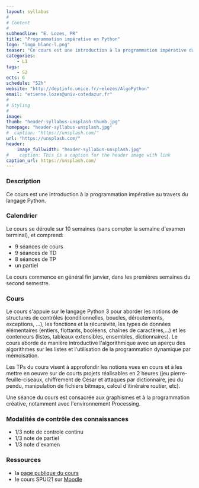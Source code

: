 ```yaml
---
layout: syllabus
#
# Content
#
subheadline: "E. Lozes, PR"
title: "Programmation impérative en Python"
logo: "logo_blanc-l.png"
teaser: "Ce cours est une introduction à la programmation impérative dans le langage Python"
categories:
    - L1
tags:
    - S2
ects: 6
schedule: "52h"
website: "http://deptinfo.unice.fr/~elozes/AlgoPython"
email: "etienne.lozes@univ-cotedazur.fr"
#
# Styling
#
image:
thumb: "header-syllabus-unsplash-thumb.jpg"
homepage: "header-syllabus-unsplash.jpg"
#  caption: "https://unsplash.com/"
url: "https://unsplash.com/"
header:
    image_fullwidth: "header-syllabus-unsplash.jpg"
#    caption: This is a caption for the header image with link
caption_url: https://unsplash.com/
---
```


###  Description ###

Ce cours est une introduction à la programmation impérative au travers du langage Python.


###  Calendrier ###

Le cours se déroule sur 10 semaines (sans compter la semaine d'examen terminal), et comprend:

- 9 séances de cours
- 9 séances de TD
- 8 séances de TP
- un partiel

Le cours commence en général fin janvier, dans les premières semaines du second semestre.

###  Cours ###

Le cours s'appuie sur le langage Python 3 pour
aborder les notions de structures de contrôles (conditionnelles, boucles, déroutements, exceptions, ...), les fonctions
et la récursivité, les types de données élémentaires (entiers, flottants, booléens, chaînes de caractères,...)
et les conteneurs (listes, tableaux extensibles, ensembles, dictionnaires). Le cours aborde de manière introductive l'algorithmique
avec un aperçu des algorithmes sur les listes et l'utilisation de la programmation dynamique par mémoisation.

Les TPs du cours visent à approfondir les notions vues en cours et à les mettre en oeuvre sur de courts projets réalisables en
2 heures (jeu pierre-feuille-ciseaux, chiffrement de César et attaques par dictionnaire, jeu du pendu, manipulation de fichiers bitmaps, calcul d'itinéraire routier, etc).

Une séance du cours est consacrée aux graphismes et à la programmation créative, notamment avec l'environnement Processing.


###  Modalités de contrôle des connaissances ###

- 1/3 note de controle continu
- 1/3 note de partiel
- 1/3 note d'examen


###  Ressources ###

- la [page publique du cours](http://deptinfo.unice.fr/~elozes/AlgoPython)
- le cours SPUI21 sur [Moodle](http://lms.unice.fr)
